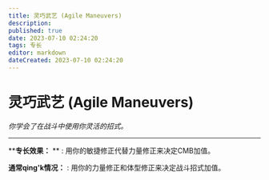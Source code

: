 ```yaml
---
title: 灵巧武艺 (Agile Maneuvers)
description: 
published: true
date: 2023-07-10 02:24:20
tags: 专长
editor: markdown
dateCreated: 2023-07-10 02:24:20
---
```


# 灵巧武艺 (Agile Maneuvers)

_你学会了在战斗中使用你灵活的招式。_

---

****专长效果：** ** : 用你的敏捷修正代替力量修正来决定CMB加值。

**通常qing'k情况：** : 用你的力量修正和体型修正来决定战斗招式加值。

